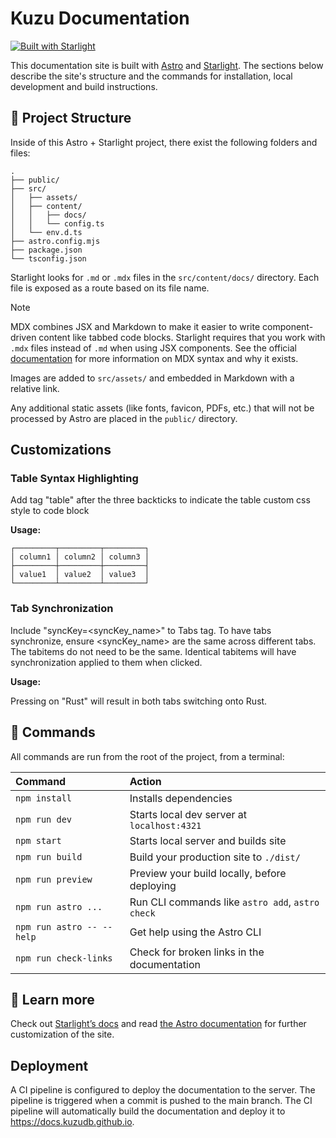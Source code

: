 # Kuzu Documentation

[![Built with Starlight](https://astro.badg.es/v2/built-with-starlight/tiny.svg)](https://starlight.astro.build)

This documentation site is built with [Astro](https://astro.build) and
[Starlight](https://starlight.astro.build). The sections below describe the site's structure and
the commands for installation, local development and build instructions.

## 🚀 Project Structure

Inside of this Astro + Starlight project, there exist the following folders and files:

```
.
├── public/
├── src/
│   ├── assets/
│   ├── content/
│   │   ├── docs/
│   │   └── config.ts
│   └── env.d.ts
├── astro.config.mjs
├── package.json
└── tsconfig.json
```

Starlight looks for `.md` or `.mdx` files in the `src/content/docs/` directory. Each file is exposed
as a route based on its file name.

> [!NOTE]
> MDX combines JSX and Markdown to make it easier to write component-driven content like tabbed code blocks.
> Starlight requires that you work with `.mdx` files instead of `.md` when using JSX components. See the official
> [documentation](https://mdxjs.com/) for more information on MDX syntax and why it exists.

Images are added to `src/assets/` and embedded in Markdown with a relative link.

Any additional static assets (like fonts, favicon, PDFs, etc.) that will not be processed by Astro
are placed in the `public/` directory.

## Customizations

### Table Syntax Highlighting

Add tag "table" after the three backticks to indicate the table custom css style to code block

**Usage:**
```table
┌─────────┬─────────┬─────────┐
│ column1 │ column2 │ column3 │
├─────────┼─────────┼─────────┤
│ value1  │ value2  │ value3  │
└─────────┴─────────┴─────────┘
```


### Tab Synchronization

Include "syncKey=<syncKey_name>" to Tabs tag. To have tabs synchronize, ensure <syncKey_name> are the same across different tabs.
The tabitems do not need to be the same. Identical tabitems will have synchronization applied to them when clicked.

**Usage:**
<Tabs syncKey="langs">
  <TabItem label="Python" />
  <TabItem label="Rust" />
</Tabs>

<Tabs syncKey="langs">
  <TabItem label="C++" />
  <TabItem label="Rust" />
  <TabItem label="Java" />
</Tabs>

Pressing on "Rust" will result in both tabs switching onto Rust.


## 🧞 Commands

All commands are run from the root of the project, from a terminal:

| Command                   | Action                                           |
| :------------------------ | :----------------------------------------------- |
| `npm install`             | Installs dependencies                            |
| `npm run dev`             | Starts local dev server at `localhost:4321`      |
| `npm start`               | Starts local server and builds site              |
| `npm run build`           | Build your production site to `./dist/`          |
| `npm run preview`         | Preview your build locally, before deploying     |
| `npm run astro ...`       | Run CLI commands like `astro add`, `astro check` |
| `npm run astro -- --help` | Get help using the Astro CLI                     |
| `npm run check-links`     | Check for broken links in the documentation      |

## 👀 Learn more

Check out [Starlight’s docs](https://starlight.astro.build/) and read
[the Astro documentation](https://docs.astro.build) for further customization of the site.

## Deployment

A CI pipeline is configured to deploy the documentation to the server. The pipeline is triggered
when a commit is pushed to the main branch. The CI pipeline will automatically build the
documentation and deploy it to https://docs.kuzudb.github.io.
